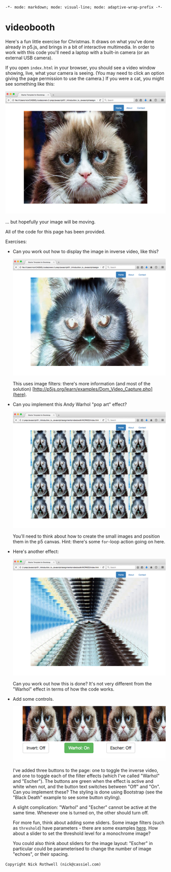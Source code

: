 `-*- mode: markdown; mode: visual-line; mode: adaptive-wrap-prefix -*-`

# videobooth

Here's a fun little exercise for Christmas. It draws on what you've done already in p5.js, and brings in a bit of interactive multimedia. In order to work with this code you'll need a laptop with a built-in camera (or an external USB camera).

If you open `index.html` in your browser, you should see a video window showing, live, what your camera is seeing. (You may need to click an option giving the page permission to use the camera.) If you were a cat, you might see something like this:

  ![Angry Cat](plain.png)

... but hopefully your image will be moving.

All of the code for this page has been provided.

Exercises:

- Can you work out how to display the image in inverse video, like this?

  ![Video Inversion](invert.png)

  This uses image filters: there's more information (and most of the solution) [http://p5js.org/learn/examples/Dom_Video_Capture.php](here).

- Can you implement this Andy Warhol "pop art" effect?

  ![Warhol Effect](warhol.png)

  You'll need to think about how to create the small images and position them in the p5 canvas. Hint: there's some `for`-loop action going on here.
  
- Here's another effect:

  ![Escher Effect](escher.png)

  Can you work out how this is done? It's not very different from the "Warhol" effect in terms of how the code works.
  
- Add some controls.

  ![Control Buttons](buttons.png)
  
  I've added three buttons to the page: one to toggle the inverse video, and one to toggle each of the filter effects (which I've called "Warhol" and "Escher"). The buttons are green when the effect is active and white when not, and the button text switches between "Off" and "On". Can you implement these? The styling is done using Bootstrap (see the "Black Death" example to see some button styling).
  
  A slight complication: "Warhol" and "Escher" cannot be active at the same time. Whenever one is turned on, the other should turn off.
  
  For more fun, think about adding some sliders. Some image filters (such as `threshold`) have parameters - there are some examples [here](http://coursescript.com/notes/interactivecomputing/images/). How about a slider to set the threshold level for a monochrome image?
  
  You could also think about sliders for the image layout: "Escher" in particular could be parameterised to change the number of image "echoes", or their spacing.
   
`Copyright Nick Rothwell (nick@cassiel.com)`
